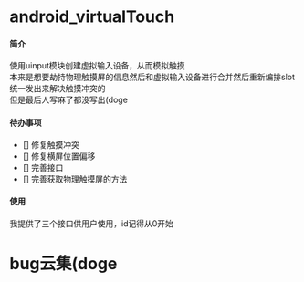 # android_virtualTouch

#### 简介
  使用uinput模块创建虚拟输入设备，从而模拟触摸
  <br>
  本来是想要劫持物理触摸屏的信息然后和虚拟输入设备进行合并然后重新编排slot统一发出来解决触摸冲突的
  <br>
  但是最后人写麻了都没写出(doge

#### 待办事项

+ [] 修复触摸冲突
+ [] 修复横屏位置偏移
+ [] 完善接口
+ [] 完善获取物理触摸屏的方法

#### 使用
我提供了三个接口供用户使用，id记得从0开始
<br>
# bug云集(doge
